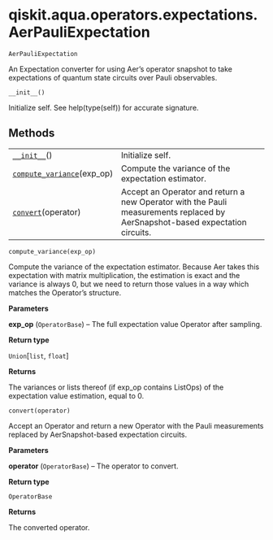 # qiskit.aqua.operators.expectations.AerPauliExpectation

<span id="undefined" />

`AerPauliExpectation`

An Expectation converter for using Aer’s operator snapshot to take expectations of quantum state circuits over Pauli observables.

<span id="undefined" />

`__init__()`

Initialize self. See help(type(self)) for accurate signature.

## Methods

|                                                                                                                                                                                   |                                                                                                                              |
| --------------------------------------------------------------------------------------------------------------------------------------------------------------------------------- | ---------------------------------------------------------------------------------------------------------------------------- |
| [`__init__`](#qiskit.aqua.operators.expectations.AerPauliExpectation.__init__ "qiskit.aqua.operators.expectations.AerPauliExpectation.__init__")()                                | Initialize self.                                                                                                             |
| [`compute_variance`](#qiskit.aqua.operators.expectations.AerPauliExpectation.compute_variance "qiskit.aqua.operators.expectations.AerPauliExpectation.compute_variance")(exp\_op) | Compute the variance of the expectation estimator.                                                                           |
| [`convert`](#qiskit.aqua.operators.expectations.AerPauliExpectation.convert "qiskit.aqua.operators.expectations.AerPauliExpectation.convert")(operator)                           | Accept an Operator and return a new Operator with the Pauli measurements replaced by AerSnapshot-based expectation circuits. |

<span id="undefined" />

`compute_variance(exp_op)`

Compute the variance of the expectation estimator. Because Aer takes this expectation with matrix multiplication, the estimation is exact and the variance is always 0, but we need to return those values in a way which matches the Operator’s structure.

**Parameters**

**exp\_op** (`OperatorBase`) – The full expectation value Operator after sampling.

**Return type**

`Union`\[`list`, `float`]

**Returns**

The variances or lists thereof (if exp\_op contains ListOps) of the expectation value estimation, equal to 0.

<span id="undefined" />

`convert(operator)`

Accept an Operator and return a new Operator with the Pauli measurements replaced by AerSnapshot-based expectation circuits.

**Parameters**

**operator** (`OperatorBase`) – The operator to convert.

**Return type**

`OperatorBase`

**Returns**

The converted operator.
